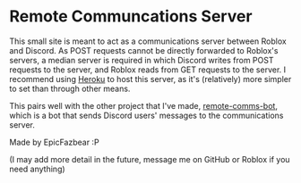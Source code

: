 # Remote Communcations Server
This small site is meant to act as a communications server between Roblox and Discord.
As POST requests cannot be directly forwarded to Roblox's servers, a median server is required in which Discord writes from POST requests to the server, and Roblox reads from GET requests to the server.
I recommend using [Heroku](https://www.heroku.com/) to host this server, as it's (relatively) more simpler to set than through other means.

This pairs well with the other project that I've made, [remote-comms-bot](https://github.com/EpicFazbear/remote-comms-bot), which is a bot that sends Discord users' messages to the communications server.

Made by EpicFazbear :P

(I may add more detail in the future, message me on GitHub or Roblox if you need anything)